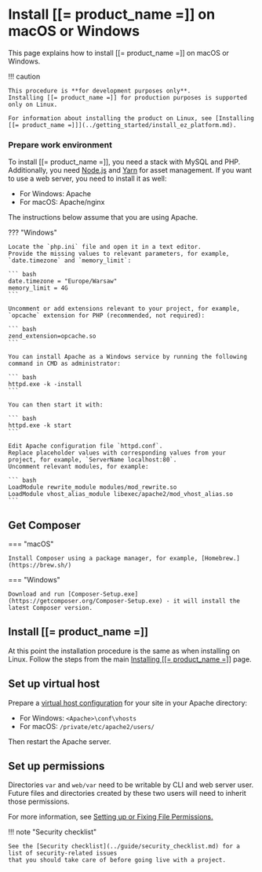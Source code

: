 # Install [[= product_name =]] on macOS or Windows

This page explains how to install [[= product_name =]] on macOS or Windows.

!!! caution

    This procedure is **for development purposes only**.
    Installing [[= product_name =]] for production purposes is supported only on Linux.

    For information about installing the product on Linux, see [Installing [[= product_name =]]](../getting_started/install_ez_platform.md).  

### Prepare work environment

To install [[= product_name =]], you need a stack with MySQL and PHP.
Additionally, you need [Node.js](https://nodejs.org/en/) and [Yarn](https://yarnpkg.com/lang/en/docs/install/) for asset management.
If you want to use a web server, you need to install it as well:

- For Windows: Apache
- For macOS: Apache/nginx

The instructions below assume that you are using Apache.

??? "Windows"

    Locate the `php.ini` file and open it in a text editor.
    Provide the missing values to relevant parameters, for example, `date.timezone` and `memory_limit`:

    ``` bash
    date.timezone = "Europe/Warsaw"
    memory_limit = 4G
    ```

    Uncomment or add extensions relevant to your project, for example, `opcache` extension for PHP (recommended, not required):

    ``` bash
    zend_extension=opcache.so
    ```
    
    You can install Apache as a Windows service by running the following command in CMD as administrator:

    ``` bash
    httpd.exe -k -install
    ```

    You can then start it with:

    ``` bash
    httpd.exe -k start
    ```

    Edit Apache configuration file `httpd.conf`.
    Replace placeholder values with corresponding values from your project, for example, `ServerName localhost:80`.
    Uncomment relevant modules, for example:

    ``` bash
    LoadModule rewrite_module modules/mod_rewrite.so
    LoadModule vhost_alias_module libexec/apache2/mod_vhost_alias.so
    ```

## Get Composer

=== "macOS"

    Install Composer using a package manager, for example, [Homebrew.](https://brew.sh/)

=== "Windows"

    Download and run [Composer-Setup.exe](https://getcomposer.org/Composer-Setup.exe) - it will install the latest Composer version.

## Install [[= product_name =]]

At this point the installation procedure is the same as when installing on Linux.
Follow the steps from the main [Installing [[= product_name =]]](../getting_started/install_ez_platform.md#install-ibexa-dxp) page.

## Set up virtual host

Prepare a [virtual host configuration](https://httpd.apache.org/docs/2.4/vhosts/) for your site in your Apache directory:

- For Windows: `<Apache>\conf\vhosts`
- For macOS: `/private/etc/apache2/users/`

Then restart the Apache server.

## Set up permissions

Directories `var` and `web/var` need to be writable by CLI and web server user.
Future files and directories created by these two users will need to inherit those permissions.

For more information, see [Setting up or Fixing File Permissions.](http://symfony.com/doc/5.0/setup/file_permissions.html)

!!! note "Security checklist"

    See the [Security checklist](../guide/security_checklist.md) for a list of security-related issues
    that you should take care of before going live with a project.
